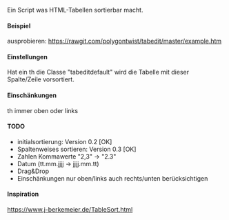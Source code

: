 Ein Script was HTML-Tabellen sortierbar macht.

#### Beispiel ####
ausprobieren: https://rawgit.com/polygontwist/tabedit/master/example.htm


#### Einstellungen ####
Hat ein th die Classe "tabeditdefault" wird die Tabelle mit dieser Spalte/Zeile vorsortiert.

#### Einschänkungen ####
th immer oben oder links

#### TODO ####
* initialsortierung: Version 0.2 [OK]
* Spaltenweises sortieren: Version 0.3 [OK]
* Zahlen Kommawerte "2,3" -> "2.3"
* Datum (tt.mm.jjjj -> jjjj.mm.tt)
* Drag&Drop
* Einschänkungen nur oben/links auch rechts/unten berücksichtigen

#### Inspiration ####
https://www.j-berkemeier.de/TableSort.html

